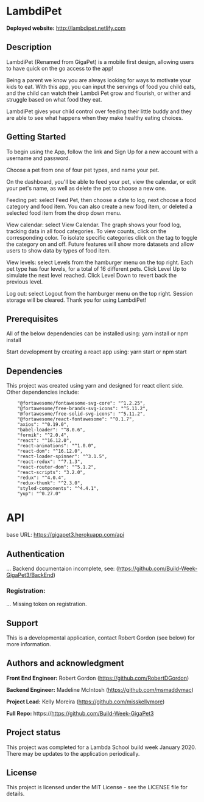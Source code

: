 # LambdiPet

**Deployed website:** http://lambdipet.netlify.com

## Description
LambdiPet (Renamed from GigaPet) is a mobile first design, allowing users to have quick on the go access to the app!

Being a parent we know you are always looking for ways to motivate your kids to eat. With this app, you can input the servings of food you child eats, and the child can watch their Lambdi Pet grow and flourish, or wither and struggle based on what food they eat.

LambdiPet gives your child control over feeding their little buddy and they are able to see what happens when they make healthy eating choices.

## Getting Started
To begin using the App, follow the link and Sign Up for a new account with a username and password.

Choose a pet from one of four pet types, and name your pet.

On the dashboard, you'll be able to feed your pet, view the calendar, or edit your pet's name, as well as delete the pet to choose a new one.

Feeding pet: select Feed Pet, then choose a date to log, next choose a food category and food item.  You can also create a new food item, or deleted a selected food item from the drop down menu.

View calendar: select View Calendar.  The graph shows your food log, tracking data in all food categories. To view counts, click on the corresponding color.  To isolate specific categories click on the tag to toggle the category on and off.  Future features will show more datasets and allow users to show data by types of food item.

View levels: select Levels from the hamburger menu on the top right.  Each pet type has four levels, for a total of 16 different pets.  Click Level Up to simulate the next level reached.  Click Level Down to revert back the previous level.

Log out: select Logout from the hamburger menu on the top right.  Session storage will be cleared.  Thank you for using LambdiPet!

## Prerequisites
All of the below dependencies can be installed using: yarn install or npm install

Start development by creating a react app using: yarn start or npm start

## Dependencies
This project was created using yarn and designed for react client side. Other dependencies include:
```
    "@fortawesome/fontawesome-svg-core": "^1.2.25",
    "@fortawesome/free-brands-svg-icons": "^5.11.2",
    "@fortawesome/free-solid-svg-icons": "^5.11.2",
    "@fortawesome/react-fontawesome": "^0.1.7",
    "axios": "^0.19.0",
    "babel-loader": "^8.0.6",
    "formik": "^2.0.4",
    "react": "^16.12.0",
    "react-animations": "^1.0.0",
    "react-dom": "^16.12.0",
    "react-loader-spinner": "^3.1.5",
    "react-redux": "^7.1.3",
    "react-router-dom": "^5.1.2",
    "react-scripts": "3.2.0",
    "redux": "^4.0.4",
    "redux-thunk": "^2.3.0",
    "styled-components": "^4.4.1",
    "yup": "^0.27.0"
```

# API
base URL: https://gigapet3.herokuapp.com/api

## Authentication
... Backend documentaion incomplete, see: (https://github.com/Build-Week-GigaPet3/BackEnd)
### Registration:
... Missing token on registration.

## Support
This is a developmental application, contact Robert Gordon (see below) for more information.

## Authors and acknowledgment

**Front End Engineer:** Robert Gordon (https://github.com/RobertDGordon)

**Backend Engineer:** Madeline McIntosh (https://github.com/msmaddymac)

**Project Lead:** Kelly Moreira (https://github.com/misskellymore)

**Full Repo:** https://https://github.com/Build-Week-GigaPet3

## Project status
This project was completed for a Lambda School build week January 2020. There may be updates to the application periodically.

## License
This project is licensed under the MIT License - see the LICENSE file for details.